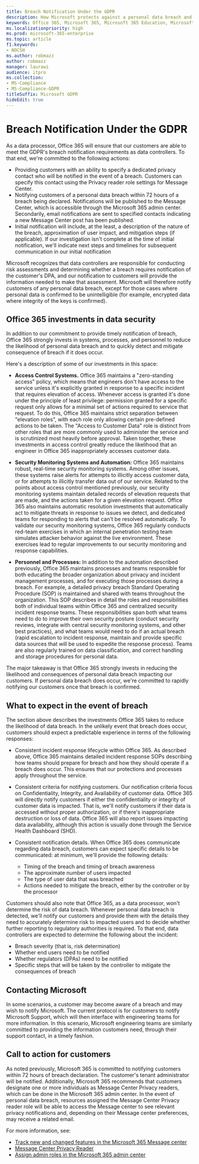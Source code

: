 ```yaml
---
title: Breach Notification Under the GDPR
description: How Microsoft protects against a personal data breach and how Microsoft responds and notifies you if a breach occurs.
keywords: Office 365, Microsoft 365, Microsoft 365 Education, Microsoft 365 documentation, GDPR
ms.localizationpriority: high
ms.prod: microsoft-365-enterprise
ms.topic: article
f1.keywords:
- NOCSH
ms.author: robmazz
author: robmazz
manager: laurawi
audience: itpro
ms.collection: 
- MS-Compliance
- MS-Compliance-GDPR
titleSuffix: Microsoft GDPR
hideEdit: true
---
```


# Breach Notification Under the GDPR

As a data processor, Office 365 will ensure that our customers are able to meet the GDPR's breach notification requirements as data controllers. To that end, we're committed to the following actions:

- Providing customers with an ability to specify a dedicated privacy contact who will be notified in the event of a breach.  Customers can specify this contact using the Privacy reader role settings for Message Center.
- Notifying customers of a personal data breach within 72 hours of a breach being declared. Notifications will be published to the Message Center, which is accessible through the Microsoft 365 admin center. Secondarily, email notifications are sent to specified contacts indicating a new Message Center post has been published.
- Initial notification will include, at the least, a description of the nature of the breach, approximation of user impact, and mitigation steps (if applicable). If our investigation isn't complete at the time of initial notification, we'll indicate next steps and timelines for subsequent communication in our initial notification

Microsoft recognizes that data controllers are responsible for conducting risk assessments and determining whether a breach requires notification of the customer's DPA, and our notification to customers will provide the information needed to make that assessment. Microsoft will therefore notify customers of any personal data breach, except for those cases where personal data is confirmed to be unintelligible (for example, encrypted data where integrity of the keys is confirmed).

## Office 365 investments in data security

In addition to our commitment to provide timely notification of breach, Office 365 strongly invests in systems, processes, and personnel to reduce the likelihood of personal data breach and to quickly detect and mitigate consequence of breach if it does occur.

Here's a description of some of our investments in this space:

- **Access Control Systems.** Office 365 maintains a "zero-standing access" policy, which means that engineers don't have access to the service unless it's explicitly granted in response to a specific incident that requires elevation of access. Whenever access is granted it's done under the principle of least privilege: permission granted for a specific request only allows for a minimal set of actions required to service that request. To do this, Office 365 maintains strict separation between "elevation roles", with each role only allowing certain pre-defined actions to be taken. The "Access to Customer Data" role is distinct from other roles that are more commonly used to administer the service and is scrutinized most heavily before approval. Taken together, these investments in access control greatly reduce the likelihood that an engineer in Office 365 inappropriately accesses customer data.

- **Security Monitoring Systems and Automation:** Office 365 maintains robust, real-time security monitoring systems. Among other issues, these systems raise alerts for attempts to illicitly access customer data, or for attempts to illicitly transfer data out of our service. Related to the points about access control mentioned previously, our security monitoring systems maintain detailed records of elevation requests that are made, and the actions taken for a given elevation request. Office 365 also maintains automatic resolution investments that automatically act to mitigate threats in response to issues we detect, and dedicated teams for responding to alerts that can't be resolved automatically. To validate our security monitoring systems, Office 365 regularly conducts red-team exercises in which an internal penetration testing team simulates attacker behavior against the live environment. These exercises lead to regular improvements to our security monitoring and response capabilities.

- **Personnel and Processes:** In addition to the automation described previously, Office 365 maintains processes and teams responsible for both educating the broader organization about privacy and incident management processes, and for executing those processes during a breach. For example, a detailed privacy breach Standard Operating Procedure (SOP) is maintained and shared with teams throughout the organization. This SOP describes in detail the roles and responsibilities both of individual teams within Office 365 and centralized security incident response teams. These responsibilities span both what teams need to do to improve their own security posture (conduct security reviews, integrate with central security monitoring systems, and other best practices), and what teams would need to do if an actual breach (rapid escalation to incident response, maintain and provide specific data sources that will be used to expedite the response process). Teams are also regularly trained on data classification, and correct handling and storage procedures for personal data.

The major takeaway is that Office 365 strongly invests in reducing the likelihood and consequences of personal data breach impacting our customers. If personal data breach does occur, we're committed to rapidly notifying our customers once that breach is confirmed.

## What to expect in the event of breach

The section above describes the investments Office 365 takes to reduce the likelihood of data breach. In the unlikely event that breach does occur, customers should expect a predictable experience in terms of the following responses:

- Consistent incident response lifecycle within Office 365. As described above, Office 365 maintains detailed incident response SOPs describing how teams should prepare for breach and how they should operate if a breach does occur. This ensures that our protections and processes apply throughout the service.

- Consistent criteria for notifying customers. Our notification criteria focus on Confidentiality, Integrity, and Availability of customer data. Office 365 will directly notify customers if either the confidentiality or integrity of customer data is impacted. That is, we'll notify customers if their data is accessed without proper authorization, or if there's inappropriate destruction or loss of data. Office 365 will also report issues impacting data availability, although this action is usually done through the Service Health Dashboard (SHD).

- Consistent notification details. When Office 365 does communicate regarding data breach, customers can expect specific details to be communicated: at minimum, we'll provide the following details:

    - Timing of the breach and timing of breach awareness
    - The approximate number of users impacted
    - The type of user data that was breached
    - Actions needed to mitigate the breach, either by the controller or by the processor

Customers should also note that Office 365, as a data processor, won't determine the risk of data breach. Whenever personal data breach is detected, we'll notify our customers and provide them with the details they need to accurately determine risk to impacted users and to decide whether further reporting to regulatory authorities is required. To that end, data controllers are expected to determine the following about the incident:

- Breach severity (that is, risk determination)
- Whether end users need to be notified
- Whether regulators (DPAs) need to be notified
- Specific steps that will be taken by the controller to mitigate the consequences of breach

## Contacting Microsoft

In some scenarios, a customer may become aware of a breach and may wish to notify Microsoft. The current protocol is for customers to notify Microsoft Support, which will then interface with engineering teams for more information. In this scenario, Microsoft engineering teams are similarly committed to providing the information customers need, through their support contact, in a timely fashion.

## Call to action for customers

As noted previously, Microsoft 365 is committed to notifying customers within 72 hours of breach declaration. The customer's tenant administrator will be notified. Additionally, Microsoft 365 recommends that customers designate one or more individuals as Message Center Privacy readers, which can be done in the Microsoft 365 admin center. In the event of personal data breach, resources assigned the Message Center Privacy reader role will be able to access the Message center to see relevant privacy notifications and, depending on their Message center preferences, may receive a related email.

For more information, see:

- [Track new and changed features in the Microsoft 365 Message center](/microsoft-365/admin/manage/message-center)
- [Message Center Privacy Reader](/azure/active-directory/roles/permissions-reference#message-center-privacy-reader)
- [Assign admin roles in the Microsoft 365 admin center](/microsoft-365/admin/add-users/assign-admin-roles)

